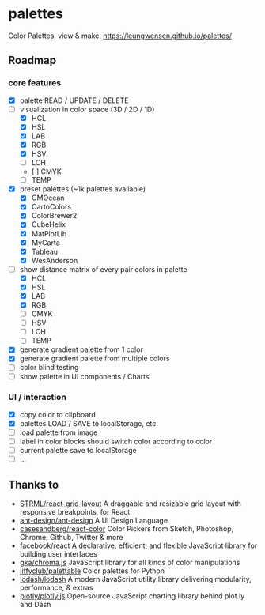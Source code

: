# palettes

Color Palettes, view & make. https://leungwensen.github.io/palettes/

## Roadmap

### core features

- [x] palette READ / UPDATE / DELETE
- [ ] visualization in color space (3D / 2D / 1D)
  - [x] HCL
  - [x] HSL
  - [x] LAB
  - [x] RGB
  - [x] HSV
  - [ ] LCH
  - ~~[ ] CMYK~~
  - [ ] TEMP
- [x] preset palettes (~1k palettes available)
  - [x] CMOcean
  - [x] CartoColors
  - [x] ColorBrewer2
  - [x] CubeHelix
  - [x] MatPlotLib
  - [x] MyCarta
  - [x] Tableau
  - [x] WesAnderson
- [ ] show distance matrix of every pair colors in palette
  - [x] HCL
  - [x] HSL
  - [x] LAB
  - [x] RGB
  - [ ] CMYK
  - [ ] HSV
  - [ ] LCH
  - [ ] TEMP
- [x] generate gradient palette from 1 color
- [x] generate gradient palette from multiple colors
- [ ] color blind testing
- [ ] show palette in UI components / Charts

### UI / interaction

- [x] copy color to clipboard
- [x] palettes LOAD / SAVE to localStorage, etc.
- [ ] load palette from image
- [ ] label in color blocks should switch color according to color
- [ ] current palette save to localStorage
- [ ] ...

## Thanks to

- [STRML/react-grid-layout](https://github.com/STRML/react-grid-layout) A draggable and resizable grid layout with responsive breakpoints, for React
- [ant-design/ant-design](https://github.com/ant-design/ant-design) A UI Design Language
- [casesandberg/react-color](https://github.com/casesandberg/react-color) Color Pickers from Sketch, Photoshop, Chrome, Github, Twitter & more
- [facebook/react](https://github.com/facebook/react) A declarative, efficient, and flexible JavaScript library for building user interfaces
- [gka/chroma.js](https://github.com/gka/chroma.js) JavaScript library for all kinds of color manipulations
- [jiffyclub/palettable](https://github.com/jiffyclub/palettable) Color palettes for Python
- [lodash/lodash](https://github.com/lodash/lodash) A modern JavaScript utility library delivering modularity, performance, & extras
- [plotly/plotly.js](https://github.com/plotly/plotly.js) Open-source JavaScript charting library behind plot.ly and Dash
